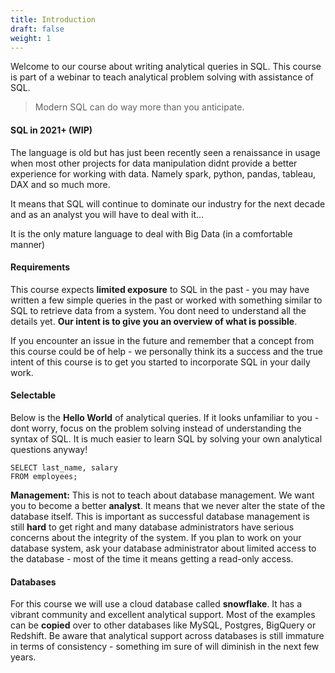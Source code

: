 ```yaml
---
title: Introduction
draft: false
weight: 1
---
```



Welcome to our course about writing analytical queries in SQL. This course is part of a webinar to teach analytical problem solving with assistance of SQL.

> Modern SQL can do way more than you anticipate.

#### SQL in 2021+ (WIP)
The language is old but has just been recently seen a renaissance in usage when most other projects for data manipulation didnt provide a better experience for working with data. Namely spark, python, pandas, tableau, DAX and so much more.

It means that SQL will continue to dominate our industry for the next decade and as an analyst you will have to deal with it...

It is the only mature language to deal with Big Data (in a comfortable manner)


#### Requirements
This course expects **limited exposure** to SQL in the past - you may have written a few simple queries in the past or worked with something similar to SQL to retrieve data from a system. You dont need to understand all the details yet. **Our intent is to give you an overview of what is possible**. 

If you encounter an issue in the future and remember that a concept from this course could be of help - we personally think its a success and the true intent of this course is to get you started to incorporate SQL in your daily work.


#### Selectable
Below is the **Hello World** of analytical queries. If it looks unfamiliar to you - dont worry, focus on the problem solving instead of understanding the syntax of SQL. It is much easier to learn SQL by solving your own analytical questions anyway!

```
SELECT last_name, salary
FROM employees;
```

**Management:** This is not to teach about database management. We want you to become a better **analyst**. It means that we never alter the state of the database itself. This is important as successful database management is still **hard** to get right and many database administrators have serious concerns about the integrity of the system. If you plan to work on your database system, ask your database administrator about limited access to the database - most of the time it means getting a read-only access.


#### Databases
For this course we will use a cloud database called **snowflake**. It has a vibrant community and excellent analytical support. Most of the examples can be **copied** over to other databases like MySQL, Postgres, BigQuery or Redshift. Be aware that analytical support across databases is still immature in terms of consistency - something im sure of will diminish in the next few years.